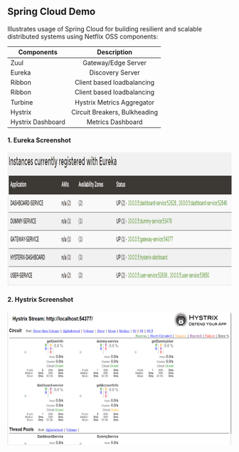 ## Spring Cloud Demo
  Illustrates usage of Spring Cloud for building resilient and scalable distributed systems using 
  Netflix OSS components: 
  
  | Components        | Description           
| ------------- |:-------------:| 
| Zuul      | Gateway/Edge Server | 
| Eureka      | Discovery Server |  
| Ribbon | Client based loadbalancing      |  
| Ribbon | Client based loadbalancing      |  
| Turbine | Hystrix Metrics Aggregator      |  
| Hystrix | Circuit Breakers, Bulkheading      |  
| Hystrix Dashboard | Metrics Dashboard      |  



#### 1. Eureka Screenshot
<img src="https://github.com/GolfRider/spring-cloud-demo/blob/master/eureka-discovery.png" width="700" height="300" />

#### 2. Hystrix Screenshot
<img src="https://github.com/GolfRider/spring-cloud-demo/blob/master/hystrix-dashboard.png" width="700" height="300" />
